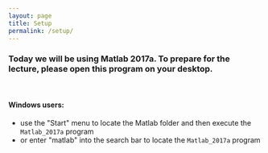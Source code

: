 ```yaml
---
layout: page
title: Setup
permalink: /setup/
---
```



### Today we will be using Matlab 2017a. To prepare for the lecture, please open this program on your desktop.

<br>

#### Windows users:

  - use the "Start" menu to locate the Matlab folder and then execute the `Matlab_2017a` program
  - or enter "matlab" into the search bar to locate the `Matlab_2017a` program
